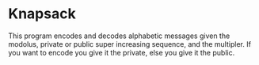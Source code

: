 # Knapsack
This program encodes and decodes alphabetic messages given the modolus, private or public super increasing sequence, and the multipler.
If you want to encode you give it the private, else you give it the public.
